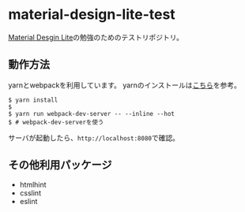 # material-design-lite-test

[Material Desgin Lite](https://github.com/google/material-design-lite)の勉強のためのテストリポジトリ。

## 動作方法

yarnとwebpackを利用しています。
yarnのインストールは[こちら](https://yarnpkg.com/lang/en/docs/install/)を参考。

```terminal
$ yarn install
$ 
$ yarn run webpack-dev-server -- --inline --hot
$ # webpack-dev-serverを使う
```

サーバが起動したら、```http://localhost:8080```で確認。

## その他利用パッケージ

* htmlhint
* csslint
* eslint
